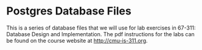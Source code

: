 Postgres Database Files
==========
This is a series of database files that we will use for lab exercises in 67-311: Database Design and Implementation.  The pdf instructions for the labs can be found on the course website at http://cmu-is-311.org.  